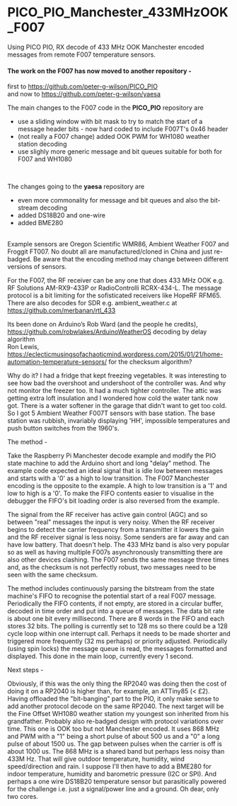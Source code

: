 # PICO_PIO_Manchester_433MHzOOK_F007
Using PICO PIO, RX decode of 433 MHz OOK Manchester encoded messages from remote F007 temperature sensors.

#### **The work on the F007 has now moved to another repository -** 
first to https://github.com/peter-g-wilson/PICO_PIO <br>
and now to  https://github.com/peter-g-wilson/yaesa

The main changes to the F007 code in the **PICO_PIO** repository are
* use a sliding window with bit mask to try to match the start of a message header bits - now hard coded to include F007T's 0x46 header
* (not really a F007 change) added OOK PWM for WH1080 weather station decoding 
* use slighly more generic message and bit queues suitable for both for F007 and WH1080
<br>

The changes going to the **yaesa** repository are
* even more commonality for message and bit queues and also the bit-stream decoding
* added DS18B20 and one-wire
* added BME280

<br>
Example sensors are Oregon Scientific WMR86, Ambient Weather F007 and Froggit FT007.
No doubt all are manufactured/cloned in China and just re-badged.
Be aware that the encoding method may change between different versions of sensors.

For the F007, the RF receiver can be any one that does 433 MHz OOK e.g. RF Solutions AM-RX9-433P or RadioControlli RCRX-434-L.
The message protocol is a bit limiting for the sofisticated receivers like HopeRF RFM65.
There are also decodes for SDR e.g. ambient_weather.c at https://github.com/merbanan/rtl_433

Its been done on Arduino’s
Rob Ward (and the people he credits), https://github.com/robwlakes/ArduinoWeatherOS decoding by delay algorithm
<br>
Ron Lewis, https://eclecticmusingsofachaoticmind.wordpress.com/2015/01/21/home-automation-temperature-sensors/ for the checksum algorithm?

Why do it?
I had a fridge that kept freezing vegetables. It was interesting to see how bad the overshoot and undershoot of the controller was.
And why not monitor the freezer too. It had a much tighter controller.
The attic was getting extra loft insulation and I wondered how cold the water tank now got.
There is a water softener in the garage that didn't want to get too cold.
So I got 5 Ambient Weather F007T sensors with base station.
The base station was rubbish, invariably displaying 'HH', impossible temperatures and push button switches from the 1960's.

The method -

Take the Raspberry Pi Manchester decode example and modify the PIO state machine to add the Arduino short and long "delay" method.
The example code expected an ideal signal that is idle low between messages and starts with a '0' as a high to low transition.
The F007 Manchester encoding is the opposite to the example. A high to low transition is a '1' and low to high is a '0'.
To make the FIFO contents easier to visualise in the debugger the FIFO's bit loading order is also reversed from the example.

The signal from the RF receiver has active gain control (AGC) and so between "real" messages the input is very noisy.
When the RF receiver begins to detect the carrier frequency from a transmitter it lowers the gain and the RF receiver signal is less noisy.
Some senders are far away and can have low battery. That doesn't help. 
The 433 MHz band is also very popular so as well as having multiple F007s asynchronously transmitting there are also other devices clashing.
The F007 sends the same message three times and, as the checksum is not perfectly robust, two messages need to be seen with the same checksum.

The method includes continuously parsing the bitstream from the state machine's FIFO to recognise the potential start of a real F007 message.
Periodically the FIFO contents, if not empty, are stored in a circular buffer, decoded in time order and put into a queue of messages.
The data bit rate is about one bit every millisecond. There are 8 words in the FIFO and each stores 32 bits.
The polling is currently set to 128 ms so there could be a 128 cycle loop within one interrupt call.
Perhaps it needs to be made shorter and triggered more frequently (32 ms perhaps) or priority adjusted. 
Periodically (using spin locks) the message queue is read, the messages formatted and displayed.
This done in the main loop, currently every 1 second.

Next steps -

Obviously, if this was the only thing the RP2040 was doing then the cost of doing it on a RP2040 is higher than, for example, an ATTiny85 (< £2).
Having offloaded the "bit-banging" part to the PIO, it only make sense to add another protocol decode on the same RP2040.
The next target will be the Fine Offset WH1080 weather station my youngest son inherited from his grandfather.
Probably also re-badged design with protocol variations over time.
This one is OOK too but not Manchester encoded. It uses 868 MHz and PWM with a "1" being a short pulse of about 500 us
 and a "0" a long pulse of about 1500 us. The gap between pulses when the carrier is off is about 1000 us.
The 868 MHz is a shared band but perhaps less noisy than 433M Hz. 
That will give outdoor temperature, humidity, wind speed/direction and rain.
I suppose I'll then have to add a BME280 for indoor temperature, humidity and barometric pressure (I2C or SPI).
And perhaps a one wire DS18B20 temperature sensor but parasitically powered for the challenge i.e. just a signal/power line and a ground.
Oh dear, only two cores. 

